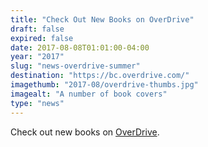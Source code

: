 ```yaml
---
title: "Check Out New Books on OverDrive"
draft: false
expired: false
date: 2017-08-08T01:01:00-04:00
year: "2017"
slug: "news-overdrive-summer"
destination: "https://bc.overdrive.com/"
imagethumb: "2017-08/overdrive-thumbs.jpg"
imagealt: "A number of book covers"
type: "news"
---
```


Check out new books on <a href="https://bc.overdrive.com/" target="_blank" rel="noopener">OverDrive</a>.
